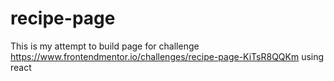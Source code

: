 # recipe-page
This is my attempt to build page for challenge https://www.frontendmentor.io/challenges/recipe-page-KiTsR8QQKm using react

